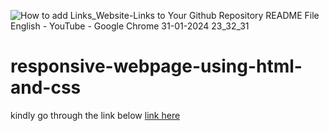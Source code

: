 ![How to add Links_Website-Links to Your Github Repository README File  English  - YouTube - Google Chrome 31-01-2024 23_32_31](https://github.com/pragyabeep/responsive-webpage-using-html-and-css/assets/66260395/7d19f0d3-46e2-467e-8c8d-f703e793e3b6)
# responsive-webpage-using-html-and-css
kindly go through the link below
[link here ](https://codepen.io/thetechgal/pen/abwZoeP)
